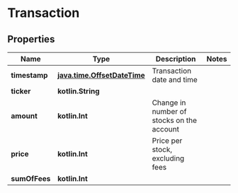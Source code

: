 
# Transaction

## Properties
Name | Type | Description | Notes
------------ | ------------- | ------------- | -------------
**timestamp** | [**java.time.OffsetDateTime**](java.time.OffsetDateTime.md) | Transaction date and time | 
**ticker** | **kotlin.String** |  | 
**amount** | **kotlin.Int** | Change in number of stocks on the account | 
**price** | **kotlin.Int** | Price per stock, excluding fees | 
**sumOfFees** | **kotlin.Int** |  | 



